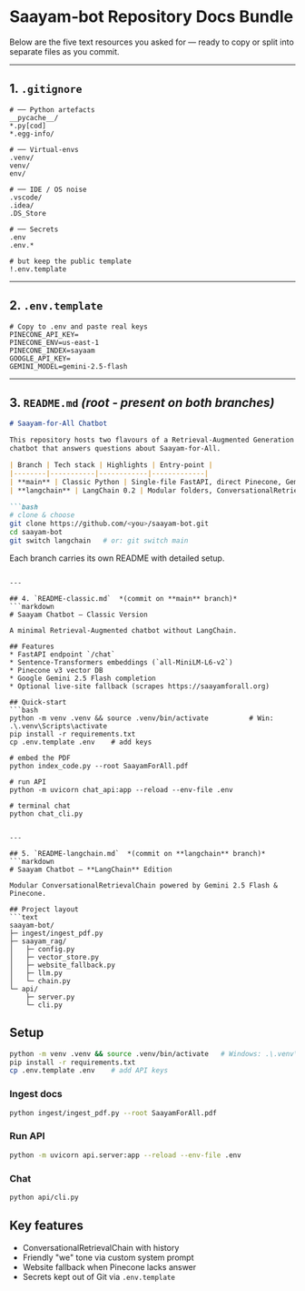 # Saayam‑bot Repository Docs Bundle

Below are the five text resources you asked for — ready to copy or split into separate files as you commit.

---

## 1. `.gitignore`

```
# ── Python artefacts
__pycache__/
*.py[cod]
*.egg-info/

# ── Virtual‑envs
.venv/
venv/
env/

# ── IDE / OS noise
.vscode/
.idea/
.DS_Store

# ── Secrets
.env
.env.*

# but keep the public template
!.env.template
```

---

## 2. `.env.template`

```
# Copy to .env and paste real keys
PINECONE_API_KEY=
PINECONE_ENV=us-east-1
PINECONE_INDEX=sayaam
GOOGLE_API_KEY=
GEMINI_MODEL=gemini-2.5-flash
```

---

## 3. `README.md`  *(root ‑ present on **both** branches)*

````markdown
# Saayam-for-All Chatbot

This repository hosts two flavours of a Retrieval‑Augmented Generation (RAG)
chatbot that answers questions about Saayam‑for‑All.

| Branch | Tech stack | Highlights | Entry‑point |
|--------|-----------|------------|-------------|
| **main** | Classic Python | Single‑file FastAPI, direct Pinecone, Gemini 2.5 | `chat_api.py` |
| **langchain** | LangChain 0.2 | Modular folders, ConversationalRetrievalChain, live‑site fallback | `api/` |

```bash
# clone & choose
git clone https://github.com/<you>/saayam-bot.git
cd saayam-bot
git switch langchain   # or: git switch main
````

Each branch carries its own README with detailed setup.

````

---

## 4. `README-classic.md`  *(commit on **main** branch)*
```markdown
# Saayam Chatbot – Classic Version

A minimal Retrieval‑Augmented chatbot without LangChain.

## Features
* FastAPI endpoint `/chat`
* Sentence‑Transformers embeddings (`all-MiniLM-L6-v2`)
* Pinecone v3 vector DB
* Google Gemini 2.5 Flash completion
* Optional live‑site fallback (scrapes https://saayamforall.org)

## Quick‑start
```bash
python -m venv .venv && source .venv/bin/activate          # Win: .\.venv\Scripts\activate
pip install -r requirements.txt
cp .env.template .env    # add keys

# embed the PDF
python index_code.py --root SaayamForAll.pdf

# run API
python -m uvicorn chat_api:app --reload --env-file .env

# terminal chat
python chat_cli.py
````

````

---

## 5. `README-langchain.md`  *(commit on **langchain** branch)*
```markdown
# Saayam Chatbot – **LangChain** Edition

Modular ConversationalRetrievalChain powered by Gemini 2.5 Flash & Pinecone.

## Project layout
```text
saayam-bot/
├─ ingest/ingest_pdf.py
├─ saayam_rag/
│   ├─ config.py
│   ├─ vector_store.py
│   ├─ website_fallback.py
│   ├─ llm.py
│   └─ chain.py
└─ api/
    ├─ server.py
    └─ cli.py
````

## Setup

```bash
python -m venv .venv && source .venv/bin/activate   # Windows: .\.venv\Scripts\activate
pip install -r requirements.txt
cp .env.template .env    # add API keys
```

### Ingest docs

```bash
python ingest/ingest_pdf.py --root SaayamForAll.pdf
```

### Run API

```bash
python -m uvicorn api.server:app --reload --env-file .env
```

### Chat

```bash
python api/cli.py
```

## Key features

* ConversationalRetrievalChain with history
* Friendly "we" tone via custom system prompt
* Website fallback when Pinecone lacks answer
* Secrets kept out of Git via `.env.template`

```
```
